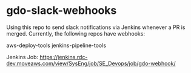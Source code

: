 # gdo-slack-webhooks
Using this repo to send slack notifications via Jenkins whenever a PR is merged. Currently, the following repos have webhooks:

aws-deploy-tools 
jenkins-pipeline-tools

Jenkins Job: https://jenkins.rdc-dev.moveaws.com/view/SysEng/job/SE_Devops/job/gdo-webhook/
